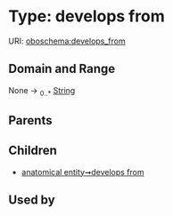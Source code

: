 
# Type: develops from




URI: [oboschema:develops_from](http://purl.obolibrary.org/oboschema/develops_from)


## Domain and Range

None ->  <sub>0..*</sub> [String](types/String.md)

## Parents


## Children

 *  [anatomical entity➞develops from](anatomical_entity_develops_from.md)

## Used by

